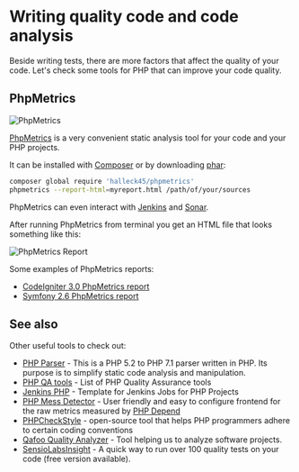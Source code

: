 # Writing quality code and code analysis

Beside writing tests, there are more factors that affect the quality of your
code. Let's check some tools for PHP that can improve your code quality.

## PhpMetrics

![PhpMetrics](https://raw.githubusercontent.com/phpearth/PHP.earth/master/assets/images/quality/phpmetrics.png "PhpMetrics")

[PhpMetrics][phpmetrics] is a very convenient static analysis tool for your
code and your PHP projects.

It can be installed with [Composer](https://getcomposer.org/) or by downloading [phar][phar]:

```bash
composer global require 'halleck45/phpmetrics'
phpmetrics --report-html=myreport.html /path/of/your/sources
```

PhpMetrics can even interact with [Jenkins][Jenkins] and [Sonar][sonar].

After running PhpMetrics from terminal you get an HTML file that looks
something like this:

![PhpMetrics Report](https://raw.githubusercontent.com/phpearth/PHP.earth/master/assets/images/quality/phpmetrics_2.png "PhpMetrics Report")

Some examples of PhpMetrics reports:

* [CodeIgniter 3.0 PhpMetrics report](http://bl.ocks.org/petk/raw/c5b4da6935d9a8684248/)
* [Symfony 2.6 PhpMetrics report](http://bl.ocks.org/petk/raw/d43726688595f112a419/)

## See also

Other useful tools to check out:

* [PHP Parser][phpparser] - This is a PHP 5.2 to PHP 7.1 parser written in PHP. Its purpose is to simplify static code analysis and manipulation.
* [PHP QA tools][phpqatools] - List of PHP Quality Assurance tools
* [Jenkins PHP][jenkinsphp] - Template for Jenkins Jobs for PHP Projects
* [PHP Mess Detector][phpmd] - User friendly and easy to configure frontend for the raw metrics measured by [PHP Depend][phpdepend]
* [PHPCheckStyle][phpcheckstyle] - open-source tool that helps PHP programmers adhere to certain coding conventions
* [Qafoo Quality Analyzer](https://github.com/Qafoo/QualityAnalyzer) - Tool helping us to analyze software projects.
* [SensioLabsInsight][SensioLabsInsight] - A quick way to run over 100 quality tests on your code (free version available).

[phpparser]: https://github.com/nikic/PHP-Parser
[phpmetrics]: http://phpmetrics.org
[phar]: https://github.com/Halleck45/PhpMetrics/raw/master/build/phpmetrics.phar
[jenkins]: http://jenkins-ci.org/
[sonar]: http://www.sonarqube.org
[phpqatools]: http://phpqatools.org/
[jenkinsphp]: http://jenkins-php.org/
[phpmd]: http://phpmd.org/
[phpdepend]: http://pdepend.org/
[phpcheckstyle]: https://phpcheckstyle.github.io/
[SensioLabsInsight]: https://insight.sensiolabs.com/
